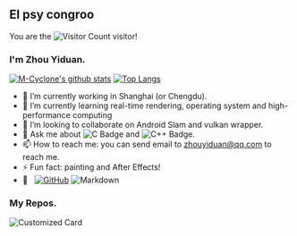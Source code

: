 ## El psy congroo
You are the ![Visitor Count](https://profile-counter.glitch.me/M-Cyclone/count.svg) visitor!

### I'm Zhou Yiduan.

[![M-Cyclone's github stats](https://github-readme-stats.vercel.app/api?username=M-Cyclone&theme=dracula)](https://github.com/anuraghazra/github-readme-stats)
[![Top Langs](https://github-readme-stats.vercel.app/api/top-langs/?username=M-Cyclone&layout=compact&theme=dracula)](https://github.com/M-Cyclone/github-readme-stats)

- 🔭 I’m currently working in Shanghai (or Chengdu).
- 🌱 I’m currently learning real-time rendering, operating system and high-performance computing
- 👯 I’m looking to collaborate on Android Slam and vulkan wrapper.
- 💬 Ask me about ![C Badge](https://img.shields.io/badge/C-A8B9CC?logo=c&logoColor=fff&style=flat) and 
![C++ Badge](https://img.shields.io/badge/C%2B%2B-00599C?logo=cplusplus&logoColor=fff&style=flat).
- 📫 How to reach me: you can send email to zhouyiduan@qq.com to reach me.
- ⚡ Fun fact: painting and After Effects!
- 🔧 &#160; [![GitHub](https://img.shields.io/badge/-GitHub-333333?style=flat&logo=github)](https://github.com/M-Cyclone)
![Markdown](https://img.shields.io/badge/-Markdown-333333?style=flat&logo=markdown)

### My Repos.
![Customized Card](https://github-readme-stats.vercel.app/api/pin?username=M-Cyclone&repo=AndroidSlam&title_color=fff&icon_color=f9f9f9&text_color=9f9f9f&bg_color=151515)
